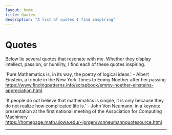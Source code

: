 ```yaml
---
layout: home
title: Quotes
description: "A list of quotes I find inspiring"
---
```

# Quotes

Below lie several quotes that resonate with me. Whether they display intellect, passion, or humility, I find each of these quotes inspiring.


'Pure Mathematics is, in its way, the poetry of logical ideas.' - Albert Einstein, a tribute in the New York Times to Emmy Noether after her passing https://www.findingpatterns.info/scrapbook/emmy-noether-einsteins-appreciation.html.

'If people do not believe that mathematics is simple, it is only because they do not realize how complicated life is.' - John Von Neumann, in a keynote presentation at the first national meeting of the Association for Computing Machinery https://homepage.math.uiowa.edu/~jorgen/vonneumannquotesource.html


---

[Galois Theory]: notes/main.pdf
[Abstract Algebra]: notes/Abstract_Algebra_cheat_sheet_2023.pdf
[pure math ideas]: notes/pure_math_topics.pdf
